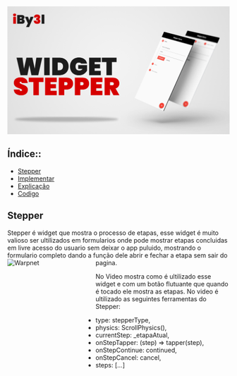 ![APRESENTAÇÃO](https://github.com/iBy3l/Stepper_Flutter/blob/main/assets/ABERTURA.jpg)
##  Índice::
- [Stepper](#stapper)
- [Implementar](#Implementara)
- [Explicação](#explicacao)
- [Codigo](#codigo)

## Stepper
Stepper é widget que mostra o processo de etapas, esse widget é muito valioso ser ultilizados em formularios onde 
pode mostrar etapas concluidas em livre acesso do usuario sem deixar o app puluido, mostrando o formulario completo 
dando a função dele abrir e fechar a etapa sem sair do pagina.
<img align="left" height="400 px" width="200px" alt="Warpnet" src="https://github.com/iBy3l/Stepper_Flutter/blob/main/assets/stepper.gif"/>

No Video mostra como é ultilizado esse widget e com um botão flutuante que quando é tocado ele mostra as etapas.
No video é ultilizado as seguintes ferramentas do Stepper:












- type: stepperType,
- physics: ScrollPhysics(),
- currentStep: _etapaAtual,
- onStepTapper: (step) => tapper(step),
- onStepContinue: continued,
- onStepCancel: cancel,
- steps: <Step>[...]
  


